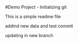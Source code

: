 #Demo Project - Initializing git 

This is a simple readme file

addind new data and test commit

updating in new branch